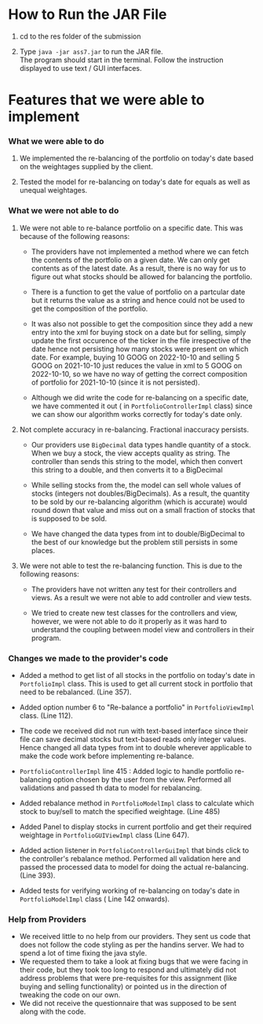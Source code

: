 # How to Run the JAR File

1. cd to the res folder of the submission

2. Type `java -jar ass7.jar` to run the JAR file.\
   The program should start in the terminal. Follow the instruction displayed to use text / GUI
   interfaces.

# Features that we were able to implement

### What we were able to do

1. We implemented the re-balancing of the portfolio on today's date based on the weightages supplied
   by the client.

2. Tested the model for re-balancing on today's date for equals as well as unequal weightages.

### What we were not able to do

1. We were not able to re-balance portfolio on a specific date. This was because of the following
   reasons:

    - The providers have not implemented a method where we can fetch the contents of the portfolio
      on a given date. We can only get contents as of the latest date.
      As a result, there is no way for us to figure out what stocks should be allowed for balancing
      the portfolio.

    - There is a function to get the value of portfolio on a partcular date but it returns the value
      as a string and hence could not be used to get the composition of the portfolio.

    - It was also not possible to get the composition since they add a new entry into the xml for
      buying stock on a date but for selling, simply update the first occurence of the ticker in the
      file irrespective of the date hence not persisting how many stocks were present on which date.
      For example, buying 10 GOOG on 2022-10-10 and selling 5 GOOG on 2021-10-10 just reduces the
      value in xml to 5 GOOG on 2022-10-10, so we have no way of getting the correct composition of
      portfolio for 2021-10-10 (since it is not persisted).

    - Although we did write the code for re-balancing on a specific date, we have commented it out (
      in `PortfolioControllerImpl` class) since we can show our algorithm works correctly for
      today's date only.


2. Not complete accuracy in re-balancing. Fractional inaccuracy persists.

    - Our providers use `BigDecimal` data types handle quantity of a stock. When we buy a stock, the
      view accepts quality as string.
      The controller than sends this string to the model, which then convert this string to a
      double, and then converts it to a BigDecimal

    - While selling stocks from the, the model can sell whole values of stocks (integers not
      doubles/BigDecimals). As a result, the quantity to be sold
      by our re-balancing algorithm (which is accurate) would round down that value and miss out on
      a small fraction of stocks that is supposed to be sold.

    - We have changed the data types from int to double/BigDecimal to the best of our knowledge but
      the problem still persists in some places.


3. We were not able to test the re-balancing function. This is due to the following reasons:

    - The providers have not written any test for their controllers and views. As a result we were
      not able to add controller and view
      tests.

    - We tried to create new test classes for the controllers and view, however, we were not able to
      do it properly
      as it was hard to understand the coupling between model view and controllers in their program.

### Changes we made to the provider's code

- Added a method to get list of all stocks in the portfolio on today's date in `PortfolioImpl`
  class. This is used to get all current stock in portfolio that need to be rebalanced. (Line 357).

- Added option number 6 to "Re-balance a portfolio" in `PortfolioViewImpl` class. (Line 112).

- The code we received did not run with text-based interface since their file can save decimal
  stocks but text-based reads only integer values. Hence changed all data types from int to double
  wherever applicable to make the code work before implementing re-balance.

- `PortfolioControllerImpl` line 415 :  Added logic to handle portfolio re-balancing option chosen
  by the user from the view. Performed all validations and passed th data to model for rebalancing.

- Added rebalance method in `PortfolioModelImpl` class to calculate which stock to buy/sell to match
  the specified weightage. (Line 485)

- Added Panel to display stocks in current portfolio and get their required weightage
  in `PortfolioGUIViewImpl` class (Line 647).

- Added action listener in `PortfolioControllerGuiImpl` that binds click to the controller's
  rebalance method. Performed all validation here and passed the processed data to model for doing
  the actual re-balancing. (Line 393).

- Added tests for verifying working of re-balancing on today's date in `PortfolioModelImpl` class (
  Line 142 onwards).

### Help from Providers

- We received little to no help from our providers. They sent us code that does not follow the code
  styling as per the handins server. We had to spend a lot of time fixing the java style.
- We requested them to take a look at fixing bugs that we were facing in their code, but they took
  too long to respond and ultimately did not address problems that were pre-requisites for this
  assignment (like buying and selling functionality) or pointed us in the direction of tweaking the
  code on our own.
- We did not receive the questionnaire that was supposed to be sent along with the code.

